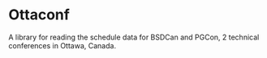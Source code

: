 # Ottaconf
A library for reading the schedule data for BSDCan and PGCon, 2 technical conferences in Ottawa, Canada.
